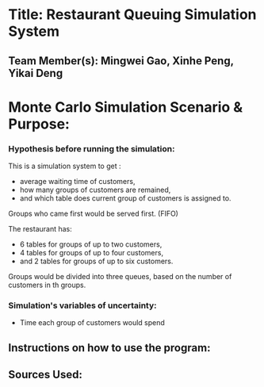 # Title: Restaurant Queuing Simulation System

## Team Member(s): Mingwei Gao, Xinhe Peng, Yikai Deng

# Monte Carlo Simulation Scenario & Purpose:

### Hypothesis before running the simulation:

This is a simulation system to get :
- average waiting time of customers, 
- how many groups of customers are remained,
- and which table does current group of customers is assigned to.

Groups who came first would be served first. (FIFO)

The restaurant has:
- 6 tables for groups of up to two customers, 
- 4 tables for groups of up to four customers, 
- and 2 tables for groups of up to six customers.

Groups would be divided into three queues, based on the number of customers in th groups.


### Simulation's variables of uncertainty:

- Time each group of customers would spend


## Instructions on how to use the program:


## Sources Used:

